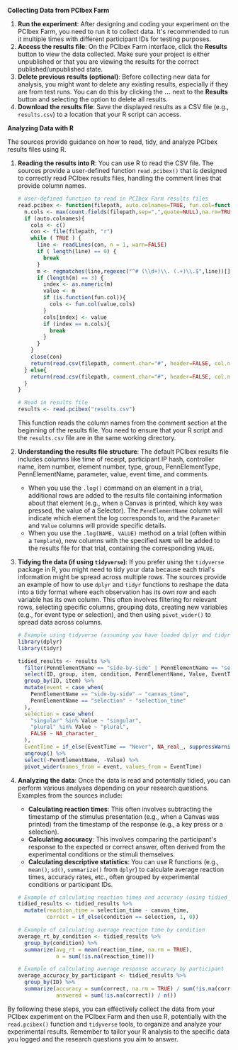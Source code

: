 **Collecting Data from PCIbex Farm**

1.  **Run the experiment**: After designing and coding your experiment on the PCIbex Farm, you need to run it to collect data. It's recommended to run it multiple times with different participant IDs for testing purposes.
2.  **Access the results file**: On the PCIbex Farm interface, click the **Results** button to view the data collected. Make sure your project is either unpublished or that you are viewing the results for the correct published/unpublished state.
3.  **Delete previous results (optional)**: Before collecting new data for analysis, you might want to delete any existing results, especially if they are from test runs. You can do this by clicking the **...** next to the **Results** button and selecting the option to delete all results.
4.  **Download the results file**: Save the displayed results as a CSV file (e.g., `results.csv`) to a location that your R script can access.

**Analyzing Data with R**

The sources provide guidance on how to read, tidy, and analyze PCIbex results files using R.

1.  **Reading the results into R**: You can use R to read the CSV file. The sources provide a user-defined function `read.pcibex()` that is designed to correctly read PCIbex results files, handling the comment lines that provide column names.

    ```R
    # User-defined function to read in PCIbex Farm results files
    read.pcibex <- function(filepath, auto.colnames=TRUE, fun.col=function(col,cols){cols[cols==col]<-paste(col,"Ibex",sep=".");return(cols)}) {
      n.cols <- max(count.fields(filepath,sep=",",quote=NULL),na.rm=TRUE)
      if (auto.colnames){
        cols <- c()
        con <- file(filepath, "r")
        while ( TRUE ) {
          line <- readLines(con, n = 1, warn=FALSE)
          if ( length(line) == 0) {
            break
          }
          m <- regmatches(line,regexec("^# (\\d+)\\. (.+)\\.$",line))[]
          if (length(m) == 3) {
            index <- as.numeric(m)
            value <- m
            if (is.function(fun.col)){
              cols <- fun.col(value,cols)
            }
            cols[index] <- value
            if (index == n.cols){
              break
            }
          }
        }
        close(con)
        return(read.csv(filepath, comment.char="#", header=FALSE, col.names=cols))
      } else{
        return(read.csv(filepath, comment.char="#", header=FALSE, col.names=seq(1:n.cols)))
      }
    }

    # Read in results file
    results <- read.pcibex("results.csv")
    ```

    This function reads the column names from the comment section at the beginning of the results file. You need to ensure that your R script and the `results.csv` file are in the same working directory.

2.  **Understanding the results file structure**: The default PCIbex results file includes columns like time of receipt, participant IP hash, controller name, item number, element number, type, group, PennElementType, PennElementName, parameter, value, event time, and comments.

    *   When you use the `.log()` command on an element in a trial, additional rows are added to the results file containing information about that element (e.g., when a Canvas is printed, which key was pressed, the value of a Selector). The `PennElementName` column will indicate which element the log corresponds to, and the `Parameter` and `Value` columns will provide specific details.
    *   When you use the `.log(NAME, VALUE)` method on a trial (often within a `Template`), new columns with the specified `NAME` will be added to the results file for that trial, containing the corresponding `VALUE`.

3.  **Tidying the data (if using `tidyverse`)**: If you prefer using the `tidyverse` package in R, you might need to tidy your data because each trial's information might be spread across multiple rows. The sources provide an example of how to use `dplyr` and `tidyr` functions to reshape the data into a tidy format where each observation has its own row and each variable has its own column. This often involves filtering for relevant rows, selecting specific columns, grouping data, creating new variables (e.g., for event type or selection), and then using `pivot_wider()` to spread data across columns.

    ```R
    # Example using tidyverse (assuming you have loaded dplyr and tidyr)
    library(dplyr)
    library(tidyr)

    tidied_results <- results %>%
      filter(PennElementName == "side-by-side" | PennElementName == "selection") %>%
      select(ID, group, item, condition, PennElementName, Value, EventTime) %>%
      group_by(ID, item) %>%
      mutate(event = case_when(
        PennElementName == "side-by-side" ~ "canvas_time",
        PennElementName == "selection" ~ "selection_time"
      ),
      selection = case_when(
        "singular" %in% Value ~ "singular",
        "plural" %in% Value ~ "plural",
        FALSE ~ NA_character_
      ),
      EventTime = if_else(EventTime == "Never", NA_real_, suppressWarnings(as.numeric(EventTime)))) %>%
      ungroup() %>%
      select(-PennElementName, -Value) %>%
      pivot_wider(names_from = event, values_from = EventTime)
    ```

4.  **Analyzing the data**: Once the data is read and potentially tidied, you can perform various analyses depending on your research questions. Examples from the sources include:

    *   **Calculating reaction times**: This often involves subtracting the timestamp of the stimulus presentation (e.g., when a Canvas was printed) from the timestamp of the response (e.g., a key press or a selection).
    *   **Calculating accuracy**: This involves comparing the participant's response to the expected or correct answer, often derived from the experimental conditions or the stimuli themselves.
    *   **Calculating descriptive statistics**: You can use R functions (e.g., `mean()`, `sd()`, `summarize()` from `dplyr`) to calculate average reaction times, accuracy rates, etc., often grouped by experimental conditions or participant IDs.

    ```R
    # Example of calculating reaction times and accuracy (using tidied_results from above)
    tidied_results <- tidied_results %>%
      mutate(reaction_time = selection_time - canvas_time,
             correct = if_else(condition == selection, 1, 0))

    # Example of calculating average reaction time by condition
    average_rt_by_condition <- tidied_results %>%
      group_by(condition) %>%
      summarize(avg_rt = mean(reaction_time, na.rm = TRUE),
                n = sum(!is.na(reaction_time)))

    # Example of calculating average response accuracy by participant
    average_accuracy_by_participant <- tidied_results %>%
      group_by(ID) %>%
      summarize(accuracy = sum(correct, na.rm = TRUE) / sum(!is.na(correct)),
                answered = sum(!is.na(correct)) / n())
    ```

By following these steps, you can effectively collect the data from your PCIbex experiment on the PCIbex Farm and then use R, potentially with the `read.pcibex()` function and `tidyverse` tools, to organize and analyze your experimental results. Remember to tailor your R analysis to the specific data you logged and the research questions you aim to answer.
